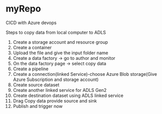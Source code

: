 # myRepo
CICD with Azure devops

Steps to copy data from local computer to ADLS

1.	Create a storage account and resource group
2.	Create a container
3.	Upload the file and give the input folder name
4.	Create a data factory -> go to author and monitor
5.	On the data factory page -> select copy data
6.	Create a pipeline
7.	Create a connection(linked Service)-choose Azure Blob storage(Give Azure Subscription and storage account)
8.	Create source dataset
9.	Create another linked service for ADLS Gen2
10.	Create destination dataset using ADLS linked service
11.	Drag Copy data provide source and sink
12.	Publish and trigger now

